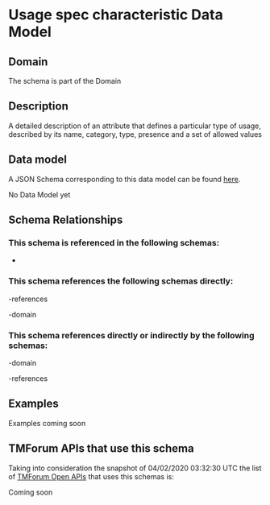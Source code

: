 # Usage spec characteristic Data Model

## Domain

The  schema is part of the  Domain

## Description

A detailed description of an attribute that defines a particular type of usage, described by its name, category, type, presence and a set of allowed values

## Data model

A JSON Schema corresponding to this data model can be found
[here](https://github.com/tmforum-rand/schemas/blob/candidates/Product/UsageSpecCharacteristic.schema.json).

No Data Model yet

## Schema Relationships

### This schema is referenced in the following schemas:

-

### This schema references the following schemas directly:

-references

-domain

### This schema references directly or indirectly by the following schemas:

-domain

-references



## Examples

Examples coming soon

## TMForum APIs that use this schema

Taking into consideration the snapshot of 04/02/2020 03:32:30 UTC the list of [TMForum Open APIs](https://www.tmforum.org/open-apis/) that uses this schemas is:

Coming soon